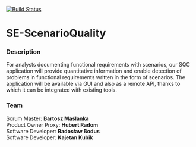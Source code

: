 [![Build Status](https://travis-ci.com/maslana146/SE-ScenarioQuality.svg?token=1yYaLppcL54Ax5jwsX1z&branch=main)](https://travis-ci.com/maslana146/SE-ScenarioQuality)
# SE-ScenarioQuality

### Description
For analysts documenting functional requirements with scenarios, our SQC application will provide quantitative information and enable detection of problems in functional requirements written in the form of scenarios. The application will be available via GUI and also as a remote API, thanks to which it can be integrated with existing tools.

### Team
Scrum Master: **Bartosz Maślanka**<br>
Product Owner Proxy: **Hubert Radom**<br>
Software Developer: **Radosław Bodus**<br>
Software Developer: **Kajetan Kubik**
